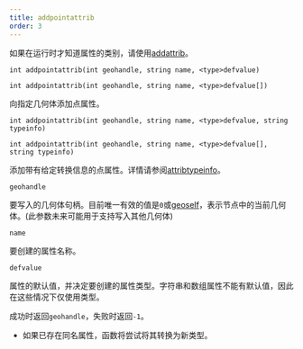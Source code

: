 ```yaml
---
title: addpointattrib
order: 3
---
```


如果在运行时才知道属性的类别，请使用[addattrib](addattrib.html "向几何体添加属性")。

`int addpointattrib(int geohandle, string name, <type>defvalue)`

`int addpointattrib(int geohandle, string name, <type>defvalue[])`

向指定几何体添加点属性。

`int addpointattrib(int geohandle, string name, <type>defvalue, string typeinfo)`

`int addpointattrib(int geohandle, string name, <type>defvalue[], string typeinfo)`

添加带有给定转换信息的点属性。详情请参阅[attribtypeinfo](attribtypeinfo.html "返回几何体属性的转换元数据")。

`geohandle`

要写入的几何体句柄。目前唯一有效的值是`0`或[geoself](geoself.html "返回当前几何体的句柄")，表示节点中的当前几何体。(此参数未来可能用于支持写入其他几何体)

`name`

要创建的属性名称。

`defvalue`

属性的默认值，并决定要创建的属性类型。字符串和数组属性不能有默认值，因此在这些情况下仅使用类型。

成功时返回`geohandle`，失败时返回`-1`。

- 如果已存在同名属性，函数将尝试将其转换为新类型。
